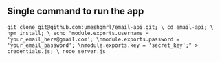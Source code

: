 Single command to run the app
-
`git clone git@github.com:umeshgmrl/email-api.git; \
cd email-api; \
npm install; \
echo "module.exports.username = 'your_email_here@gmail.com'; \nmodule.exports.password = 'your_email_password'; \nmodule.exports.key = 'secret_key';" > credentials.js; \
node server.js`